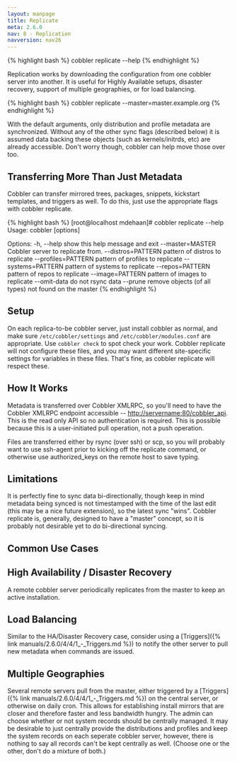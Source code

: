 ```yaml
---
layout: manpage
title: Replicate
meta: 2.6.0
nav: 8 - Replication
navversion: nav26
---
```


{% highlight bash %}
cobbler replicate --help
{% endhighlight %}

Replication works by downloading the configuration from one cobbler server into another. It is useful for Highly
Available setups, disaster recovery, support of multiple geographies, or for load balancing.

{% highlight bash %}
cobbler replicate --master=master.example.org
{% endhighlight %}

With the default arguments, only distribution and profile metadata are synchronized. Without any of the other sync flags
(described below) it is assumed data backing these objects (such as kernels/initrds, etc) are already accessible. Don't
worry though, cobbler can help move those over too.

## Transferring More Than Just Metadata

Cobbler can transfer mirrored trees, packages, snippets, kickstart templates, and triggers as well. To do this, just use
the appropriate flags with cobbler replicate.

{% highlight bash %}
[root@localhost mdehaan]# cobbler replicate --help
Usage: cobbler [options]

Options:
  -h, --help            show this help message and exit
  --master=MASTER       Cobbler server to replicate from.
  --distros=PATTERN     pattern of distros  to replicate
  --profiles=PATTERN    pattern of profiles to replicate
  --systems=PATTERN     pattern of systems to replicate
  --repos=PATTERN       pattern of repos to replicate
  --image=PATTERN       pattern of images to replicate
  --omit-data           do not rsync data
  --prune               remove objects (of all types) not found on the master
{% endhighlight %}

## Setup

On each replica-to-be cobbler server, just install cobbler as normal, and make sure `/etc/cobbler/settings` and
`/etc/cobbler/modules.conf` are appropriate. Use `cobbler check` to spot check your work. Cobbler replicate will not
configure these files, and you may want different site-specific settings for variables in these files. That's fine, as
cobbler replicate will respect these.

## How It Works

Metadata is transferred over Cobbler XMLRPC, so you'll need to have the Cobbler XMLRPC endpoint accessible --
[http://servername:80/cobbler_api](http://servername:80/cobbler_api).
This is the read only API so no authentication is required. This is possible because this is a user-initiated pull
operation, not a push operation.

Files are transferred either by rsync (over ssh) or scp, so you will probably want to use ssh-agent prior to kicking off
the replicate command, or otherwise use authorized_keys on the remote host to save typing.

## Limitations

It is perfectly fine to sync data bi-directionally, though keep in mind metadata being synced is not timestamped with
the time of the last edit (this may be a nice future extension), so the latest sync "wins". Cobbler replicate is,
generally, designed to have a "master" concept, so it is probably not desirable yet to do bi-directional syncing.

## Common Use Cases

## High Availability / Disaster Recovery

A remote cobbler server periodically replicates from the master to keep an active installation.

## Load Balancing

Similar to the HA/Disaster Recovery case, consider using a [Triggers]({% link manuals/2.6.0/4/4/1_-_Triggers.md %}) to
notify the other server to pull new metadata when commands are issued.

## Multiple Geographies

Several remote servers pull from the master, either triggered by a
[Triggers]({% link manuals/2.6.0/4/4/1_-_Triggers.md %}) on the central
server, or otherwise on daily cron. This allows for establishing install mirrors that are closer and therefore faster
and less bandwidth hungry. The admin can choose whether or not system records should be centrally managed. It may be
desirable to just centrally provide the distributions and profiles and keep the system records on each seperate cobbler
server, however, there is nothing to say all records can't be kept centrally as well. (Choose one or the other, don't do
a mixture of both.)
